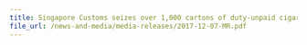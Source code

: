 ```yaml
---
title: Singapore Customs seizes over 1,000 cartons of duty-unpaid cigarettes and arrests four men in two related operations 
file_url: /news-and-media/media-releases/2017-12-07-MR.pdf
---
```


